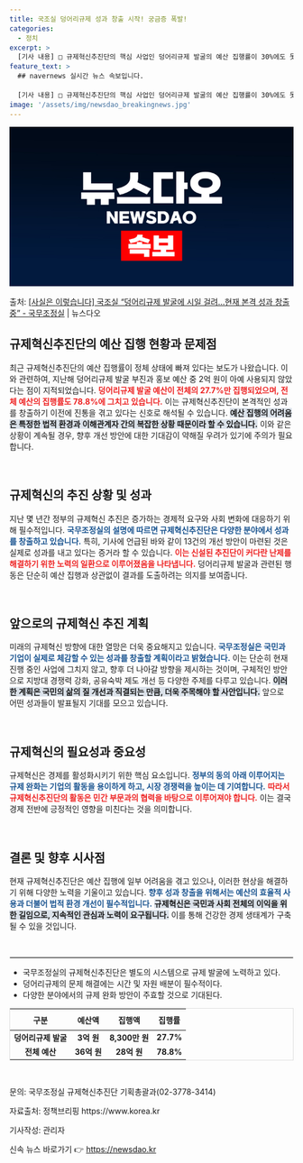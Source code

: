 ```yaml
---
title: 국조실 덩어리규제 성과 창출 시작! 궁금증 폭발!
categories:
  - 정치
excerpt: >
  [기사 내용] □ 규제혁신추진단의 핵심 사업인 덩어리규제 발굴의 예산 집행률이 30%에도 못 미치는 등 정체…
feature_text: >
  ## navernews 실시간 뉴스 속보입니다.

  [기사 내용] □ 규제혁신추진단의 핵심 사업인 덩어리규제 발굴의 예산 집행률이 30%에도 못 미치는 등 정체…
image: '/assets/img/newsdao_breakingnews.jpg'
---
```


![뉴스다오 속보](/assets/img/newsdao_breakingnews.jpg)

<p>출처: <a href="https://newsdao.kr/1844" rel="dofollow">[사실은 이렇습니다] 국조실 “덩어리규제 발굴에 시일 걸려…현재 본격 성과 창출 중” - 국무조정실</a> | 뉴스다오</p>

<h2 data-ke-size="size26">규제혁신추진단의 예산 집행 현황과 문제점</h2>

<p data-ke-size="size16">최근 규제혁신추진단의 예산 집행률이 정체 상태에 빠져 있다는 보도가 나왔습니다. 이와 관련하여, 지난해 덩어리규제 발굴 부진과 홍보 예산 중 2억 원이 아예 사용되지 않았다는 점이 지적되었습니다. <b><span style="color: #ee2323;">덩어리규제 발굴 예산이 전체의 27.7%만 집행되었으며, 전체 예산의 집행률도 78.8%에 그치고 있습니다.</span></b> 이는 규제혁신추진단이 본격적인 성과를 창출하기 이전에 진통을 겪고 있다는 신호로 해석될 수 있습니다. <b><span style="background-color: #21538527;">예산 집행의 어려움은 특정한 법적 환경과 이해관계자 간의 복잡한 상황 때문이라 할 수 있습니다.</span></b> 이와 같은 상황이 계속될 경우, 향후 개선 방안에 대한 기대감이 약해질 우려가 있기에 주의가 필요합니다.</p>

<p data-ke-size="size16">&nbsp;</p>

<h2 data-ke-size="size26">규제혁신의 추진 상황 및 성과</h2>

<p data-ke-size="size16">지난 몇 년간 정부의 규제혁신 추진은 증가하는 경제적 요구와 사회 변화에 대응하기 위해 필수적입니다. <b><span style="color: #1a5490;">국무조정실의 설명에 따르면 규제혁신추진단은 다양한 분야에서 성과를 창출하고 있습니다.</span></b> 특히, 기사에 언급된 바와 같이 13건의 개선 방안이 마련된 것은 실제로 성과를 내고 있다는 증거라 할 수 있습니다. <b><span style="color: #ee2323;">이는 신설된 추진단이 커다란 난제를 해결하기 위한 노력의 일환으로 이루어졌음을 나타냅니다.</span></b> 덩어리규제 발굴과 관련된 행동은 단순히 예산 집행과 상관없이 결과를 도출하려는 의지를 보여줍니다.</p>

<p data-ke-size="size16">&nbsp;</p>

<h2 data-ke-size="size26">앞으로의 규제혁신 추진 계획</h2>

<p data-ke-size="size16">미래의 규제혁신 방향에 대한 열망은 더욱 중요해지고 있습니다. <b><span style="color: #1a5490;">국무조정실은 국민과 기업이 실제로 체감할 수 있는 성과를 창출할 계획이라고 밝혔습니다.</span></b> 이는 단순히 현재 진행 중인 사업에 그치지 않고, 향후 더 나아갈 방향을 제시하는 것이며, 구체적인 방안으로 지방대 경쟁력 강화, 공유숙박 제도 개선 등 다양한 주제를 다루고 있습니다. <b><span style="background-color: #21538527;">이러한 계획은 국민의 삶의 질 개선과 직결되는 만큼, 더욱 주목해야 할 사안입니다.</span></b> 앞으로 어떤 성과들이 발표될지 기대를 모으고 있습니다.</p>

<p data-ke-size="size16">&nbsp;</p>

<h2 data-ke-size="size26">규제혁신의 필요성과 중요성</h2>

<p data-ke-size="size16">규제혁신은 경제를 활성화시키기 위한 핵심 요소입니다. <b><span style="color: #1a5490;">정부의 동의 아래 이루어지는 규제 완화는 기업의 활동을 용이하게 하고, 시장 경쟁력을 높이는 데 기여합니다.</span></b> <b><span style="color: #ee2323;">따라서 규제혁신추진단의 활동은 민간 부문과의 협력을 바탕으로 이루어져야 합니다.</span></b> 이는 결국 경제 전반에 긍정적인 영향을 미친다는 것을 의미합니다.</p>

<p data-ke-size="size16">&nbsp;</p>

<h2 data-ke-size="size26">결론 및 향후 시사점</h2>

<p data-ke-size="size16">현재 규제혁신추진단은 예산 집행에 일부 어려움을 겪고 있으나, 이러한 현상을 해결하기 위해 다양한 노력을 기울이고 있습니다. <b><span style="color: #1a5490;">향후 성과 창출을 위해서는 예산의 효율적 사용과 더불어 법적 환경 개선이 필수적입니다.</span></b> <b><span style="background-color: #21538527;">규제혁신은 국민과 사회 전체의 이익을 위한 길임으로, 지속적인 관심과 노력이 요구됩니다.</span></b> 이를 통해 건강한 경제 생태계가 구축될 수 있을 것입니다.</p>

<p data-ke-size="size16">&nbsp;</p>

<hr style="border: 1px solid #ddd;"/>

<ul>
    <li>국무조정실의 규제혁신추진단은 별도의 시스템으로 규제 발굴에 노력하고 있다.</li>
    <li>덩어리규제의 문제 해결에는 시간 및 자원 배분이 필수적이다.</li>
    <li>다양한 분야에서의 규제 완화 방안이 주효할 것으로 기대된다.</li>
</ul>

<table style="width: 100%; border-collapse: collapse; border: 1px solid #ddd;">
    <thead>
        <tr>
            <th style="text-align: center; height: 30px;">구분</th>
            <th style="text-align: center; height: 30px;">예산액</th>
            <th style="text-align: center; height: 30px;">집행액</th>
            <th style="text-align: center; height: 30px;">집행률</th>
        </tr>
    </thead>
    <tbody>
        <tr>
            <td style="text-align: center; height: 17px;"><b>덩어리규제 발굴</b></td>
            <td style="text-align: center; height: 17px;"><b>3억 원</b></td>
            <td style="text-align: center; height: 17px;"><b>8,300만 원</b></td>
            <td style="text-align: center; height: 17px;"><b>27.7%</b></td>
        </tr>
        <tr>
            <td style="text-align: center; height: 17px;"><b>전체 예산</b></td>
            <td style="text-align: center; height: 17px;"><b>36억 원</b></td>
            <td style="text-align: center; height: 17px;"><b>28억 원</b></td>
            <td style="text-align: center; height: 17px;"><b>78.8%</b></td>
        </tr>
    </tbody>
</table>

<p data-ke-size="size16">&nbsp;</p>

<p data-ke-size="size16">문의: 국무조정실 규제혁신추진단 기획총괄과(02-3778-3414)</p>
<p data-ke-size="size16">자료출처: 정책브리핑 https://www.korea.kr</p>
<p data-ke-size="size16">기사작성: 관리자</p> 

신속 뉴스 바로가기 👉 <a href="https://newsdao.kr" rel="dofollow">https://newsdao.kr</a>


